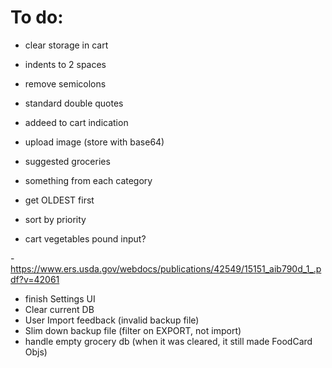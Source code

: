 # To do:
- clear storage in cart

- indents to 2 spaces
- remove semicolons
- standard double quotes

- addeed to cart indication
- upload image (store with base64)

- suggested groceries
- something from each category
- get OLDEST first
- sort by priority

- cart vegetables pound input?

-https://www.ers.usda.gov/webdocs/publications/42549/15151_aib790d_1_.pdf?v=42061

- finish Settings UI
- Clear current DB
- User Import feedback (invalid backup file)
- Slim down backup file (filter on EXPORT, not import)
- handle empty grocery db (when it was cleared, it still made FoodCard Objs)
